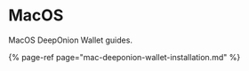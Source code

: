 # MacOS

MacOS DeepOnion Wallet guides.

{% page-ref page="mac-deeponion-wallet-installation.md" %}

